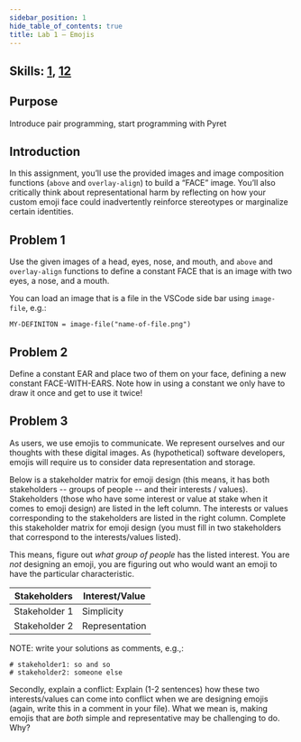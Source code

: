 ```yaml
---
sidebar_position: 1
hide_table_of_contents: true
title: Lab 1 — Emojis
---
```


## Skills: [1](</skills/#(1)>), [12](</skills/#(12)>)

## Purpose

Introduce pair programming, start programming with Pyret

## Introduction

In this assignment, you’ll use the provided images and image composition functions (`above` and `overlay-align`) to build a “FACE” image. You’ll also critically think about representational harm by reflecting on how your custom emoji face could inadvertently reinforce stereotypes or marginalize certain identities.

## Problem 1

Use the given images of a head, eyes, nose, and mouth, and `above` and `overlay-align` functions to define a constant FACE that is an image with two eyes, a nose, and a mouth.

You can load an image that is a file in the VSCode side bar using `image-file`, e.g.:

```pyret
MY-DEFINITON = image-file("name-of-file.png")
```

## Problem 2

Define a constant EAR and place two of them on your face, defining a new constant FACE-WITH-EARS. Note how in using a constant we only have to draw it once and get to use it twice!

## Problem 3

As users, we use emojis to communicate. We represent ourselves and our thoughts with these digital images. As (hypothetical) software developers, emojis will require us to consider data representation and storage.

Below is a stakeholder matrix for emoji design (this means, it has both stakeholders -- groups of people -- and their interests / values). Stakeholders (those who have some interest or value at stake when it comes to emoji design) are listed in the left column. The interests or values corresponding to the stakeholders are listed in the right column. Complete this stakeholder matrix for emoji design (you must fill in two stakeholders that correspond to the interests/values listed).

This means, figure out _what group of people_ has the listed interest. You are _not_ designing an emoji, you are figuring out who would want an emoji to have the particular characteristic.

| Stakeholders | Interest/Value |
| -- | -- |
| Stakeholder 1 | Simplicity |
| Stakeholder 2 | Representation |

NOTE: write your solutions as comments, e.g.,:

```
# stakeholder1: so and so
# stakeholder2: someone else
```

Secondly, explain a conflict: Explain (1-2 sentences) how these two interests/values can come into conflict when we are designing emojis (again, write this in a comment in your file). What we mean is, making emojis that are _both_ simple and representative may be challenging to do. Why?

